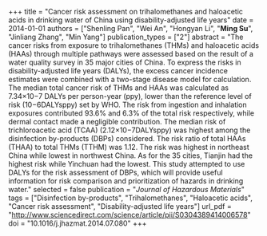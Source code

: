 +++
title = "Cancer risk assessment on trihalomethanes and haloacetic acids in drinking water of China using disability-adjusted life years"
date = 2014-01-01
authors = ["Shenling Pan", "Wei An", "Hongyan Li", "**Ming Su**", "Jinliang Zhang", "Min Yang"]
publication_types = ["2"]
abstract = "The cancer risks from exposure to trihalomethanes (THMs) and haloacetic acids (HAAs) through multiple pathways were assessed based on the result of a water quality survey in 35 major cities of China. To express the risks in disability-adjusted life years (DALYs), the excess cancer incidence estimates were combined with a two-stage disease model for calculation. The median total cancer risk of THMs and HAAs was calculated as 7.34×10−7 DALYs per person-year (ppy), lower than the reference level of risk (10−6DALYsppy) set by WHO. The risk from ingestion and inhalation exposures contributed 93.6% and 6.3% of the total risk respectively, while dermal contact made a negligible contribution. The median risk of trichloroacetic acid (TCAA) (2.12×10−7DALYsppy) was highest among the disinfection by-products (DBPs) considered. The risk ratio of total HAAs (THAA) to total THMs (TTHM) was 1.12. The risk was highest in northeast China while lowest in northwest China. As for the 35 cities, Tianjin had the highest risk while Yinchuan had the lowest. This study attempted to use DALYs for the risk assessment of DBPs, which will provide useful information for risk comparison and prioritization of hazards in drinking water."
selected = false
publication = "*Journal of Hazardous Materials*"
tags = ["Disinfection by-products", "Trihalomethanes", "Haloacetic acids", "Cancer risk assessment", "Disability-adjusted life years"]
url_pdf = "http://www.sciencedirect.com/science/article/pii/S0304389414006578"
doi = "10.1016/j.jhazmat.2014.07.080"
+++

